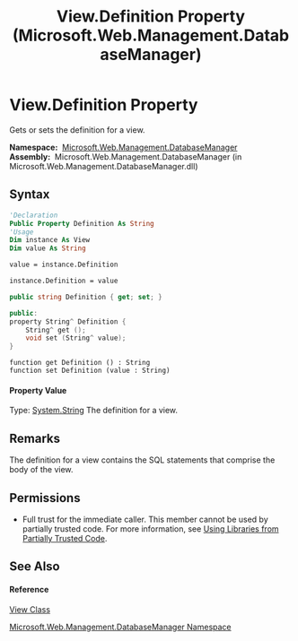 ﻿---
title: View.Definition Property  (Microsoft.Web.Management.DatabaseManager)
TOCTitle: Definition Property
ms:assetid: P:Microsoft.Web.Management.DatabaseManager.View.Definition
ms:mtpsurl: https://msdn.microsoft.com/en-us/library/microsoft.web.management.databasemanager.view.definition(v=VS.90)
ms:contentKeyID: 20476798
ms.date: 05/02/2012
mtps_version: v=VS.90
f1_keywords:
- Microsoft.Web.Management.DatabaseManager.View.Definition
- Microsoft.Web.Management.DatabaseManager.View.get_Definition
- Microsoft.Web.Management.DatabaseManager.View.set_Definition
dev_langs:
- CSharp
- JScript
- VB
- c++
api_location:
- Microsoft.Web.Management.DatabaseManager.dll
api_name:
- Microsoft.Web.Management.DatabaseManager.View.Definition
- Microsoft.Web.Management.DatabaseManager.View.get_Definition
- Microsoft.Web.Management.DatabaseManager.View.set_Definition
api_type:
- Managed
topic_type:
- apiref
- kbSyntax
product_family_name: VS
ROBOTS: INDEX,FOLLOW
---

# View.Definition Property

Gets or sets the definition for a view.

**Namespace:**  [Microsoft.Web.Management.DatabaseManager](microsoft-web-management-databasemanager-namespace.md)  
**Assembly:**  Microsoft.Web.Management.DatabaseManager (in Microsoft.Web.Management.DatabaseManager.dll)

## Syntax

``` vb
'Declaration
Public Property Definition As String
'Usage
Dim instance As View
Dim value As String

value = instance.Definition

instance.Definition = value
```

``` csharp
public string Definition { get; set; }
```

``` c++
public:
property String^ Definition {
    String^ get ();
    void set (String^ value);
}
```

``` jscript
function get Definition () : String
function set Definition (value : String)
```

#### Property Value

Type: [System.String](https://msdn.microsoft.com/en-us/library/s1wwdcbf\(v=vs.90\))  
The definition for a view.  

## Remarks

The definition for a view contains the SQL statements that comprise the body of the view.

## Permissions

  - Full trust for the immediate caller. This member cannot be used by partially trusted code. For more information, see [Using Libraries from Partially Trusted Code](https://msdn.microsoft.com/en-us/library/8skskf63\(v=vs.90\)).

## See Also

#### Reference

[View Class](view-class-microsoft-web-management-databasemanager.md)

[Microsoft.Web.Management.DatabaseManager Namespace](microsoft-web-management-databasemanager-namespace.md)

